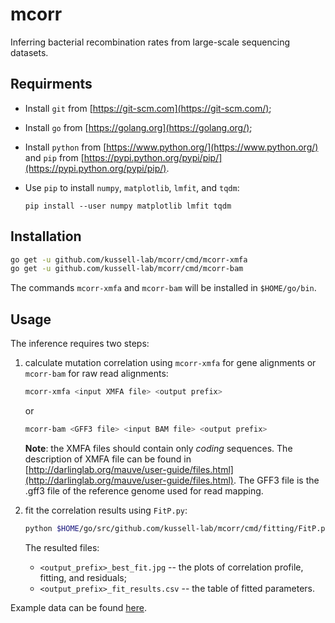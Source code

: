 # mcorr
Inferring bacterial recombination rates from large-scale sequencing datasets.

## Requirments
* Install `git` from [https://git-scm.com](https://git-scm.com/);
* Install `go` from [https://golang.org](https://golang.org/);
* Install `python` from [https://www.python.org/](https://www.python.org/) and `pip` from [https://pypi.python.org/pypi/pip/](https://pypi.python.org/pypi/pip/).
* Use `pip` to install `numpy`, `matplotlib`, `lmfit`, and `tqdm`:

    `pip install --user numpy matplotlib lmfit tqdm`

## Installation
```sh
go get -u github.com/kussell-lab/mcorr/cmd/mcorr-xmfa
go get -u github.com/kussell-lab/mcorr/cmd/mcorr-bam
```

The commands `mcorr-xmfa` and `mcorr-bam` will be installed in `$HOME/go/bin`.

## Usage
The inference requires two steps:

1. calculate mutation correlation using `mcorr-xmfa` for gene alignments or `mcorr-bam` for raw read alignments:

    ```sh
    mcorr-xmfa <input XMFA file> <output prefix>
    ```
    or
    ```sh
    mcorr-bam <GFF3 file> <input BAM file> <output prefix>
    ```

    **Note**: the XMFA files should contain only *coding* sequences.
    The description of XMFA file can be found in [http://darlinglab.org/mauve/user-guide/files.html](http://darlinglab.org/mauve/user-guide/files.html).
    The GFF3 file is the .gff3 file of the reference genome used for read mapping.

2. fit the correlation results using `FitP.py`:

    ```sh
    python $HOME/go/src/github.com/kussell-lab/mcorr/cmd/fitting/FitP.py <input (mcorr output file)> <output prefix>
    ```

    The resulted files:

    * `<output_prefix>_best_fit.jpg` -- the plots of correlation profile, fitting, and residuals;
    * `<output_prefix>_fit_results.csv` -- the table of fitted parameters.

Example data can be found [here](https://github.com/kussell-lab/mcorr_examples).
